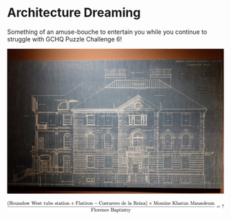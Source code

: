 # Architecture Dreaming

Something of an amuse-bouche to entertain you while you continue to struggle with GCHQ Puzzle Challenge 6!

![](GCHQ-Puzzle-Challenge-7a-1024x683.png)

![](GCHQ-Puzzle-Challenge-7-1-1024x54.png)
